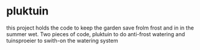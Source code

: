 # pluktuin

this project holds the code to keep the garden save frolm frost and in in the summer wet.
Two pieces of code, 
  pluktuin to do anti-frost watering and 
  tuinsproeier to swith-on the watering system 
  

